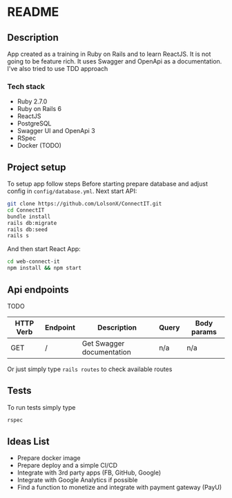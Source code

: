 # README

## Description 
App created as a training in Ruby on Rails and to learn ReactJS. It is not going to be feature rich. It uses Swagger and OpenApi as a documentation. I've also tried to use TDD approach
### Tech stack
* Ruby 2.7.0
* Ruby on Rails 6
* ReactJS
* PostgreSQL
* Swagger UI and OpenApi 3
* RSpec
* Docker (TODO)
## Project setup
To setup app follow steps
Before starting prepare database and adjust config in `config/database.yml`. Next start API:
```bash
git clone https://github.com/LolsonX/ConnectIT.git
cd ConnectIT
bundle install
rails db:migrate
rails db:seed
rails s
```
And then start React App:
```bash
cd web-connect-it
npm install && npm start
```

## Api endpoints
TODO

| HTTP Verb  | Endpoint | Description | Query | Body params
|---|---|---|---|---|
| GET  | / |  Get Swagger documentation | n/a | n/a |

Or just simply type `rails routes` to check available routes 
## Tests
To run tests simply type
```bash
rspec
```
## Ideas List
* Prepare docker image
* Prepare deploy and a simple CI/CD
* Integrate with 3rd party apps (FB, GitHub, Google)
* Integrate with Google Analytics if possible
* Find a function to monetize and integrate with payment gateway (PayU)

